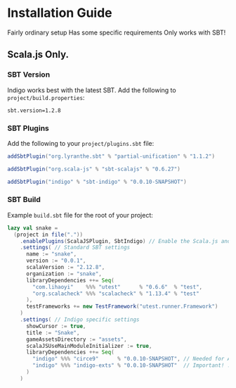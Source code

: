 # Installation Guide

Fairly ordinary setup
Has some specific requirements
Only works with SBT!

## Scala.js Only.

### SBT Version

Indigo works best with the latest SBT. Add the following to `project/build.properties`:

```
sbt.version=1.2.8
```

### SBT Plugins

Add the following to your `project/plugins.sbt` file:

```scala
addSbtPlugin("org.lyranthe.sbt" % "partial-unification" % "1.1.2")

addSbtPlugin("org.scala-js" % "sbt-scalajs" % "0.6.27")

addSbtPlugin("indigo" % "sbt-indigo" % "0.0.10-SNAPSHOT")
```

### SBT Build

Example `build.sbt` file for the root of your project:

```scala
lazy val snake =
  (project in file("."))
    .enablePlugins(ScalaJSPlugin, SbtIndigo) // Enable the Scala.js and Indigo plugins
    .settings( // Standard SBT settings
      name := "snake",
      version := "0.0.1",
      scalaVersion := "2.12.8",
      organization := "snake",
      libraryDependencies ++= Seq(
        "com.lihaoyi"    %%% "utest"      % "0.6.6"  % "test",
        "org.scalacheck" %%% "scalacheck" % "1.13.4" % "test"
      ),
      testFrameworks += new TestFramework("utest.runner.Framework")
    )
    .settings( // Indigo specific settings
      showCursor := true,
      title := "Snake",
      gameAssetsDirectory := "assets",
      scalaJSUseMainModuleInitializer := true,
      libraryDependencies ++= Seq(
        "indigo" %%% "circe9"      % "0.0.10-SNAPSHOT", // Needed for Aseprite & Tiled support
        "indigo" %%% "indigo-exts" % "0.0.10-SNAPSHOT"  // Important! :-)
      )
    )
```
